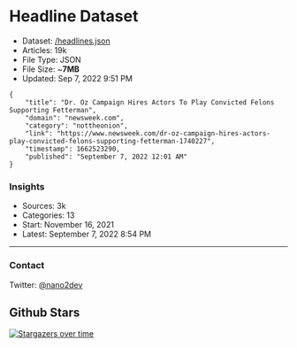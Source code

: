 # Headline Dataset

- Dataset: [/headlines.json](https://raw.githubusercontent.com/fwd/news/master/headlines.json) 
- Articles: 19k
- File Type: JSON
- File Size: ~**7MB**
- Updated: Sep 7, 2022 9:51 PM

```
{
    "title": "Dr. Oz Campaign Hires Actors To Play Convicted Felons Supporting Fetterman",
    "domain": "newsweek.com",
    "category": "nottheonion",
    "link": "https://www.newsweek.com/dr-oz-campaign-hires-actors-play-convicted-felons-supporting-fetterman-1740227",
    "timestamp": 1662523290,
    "published": "September 7, 2022 12:01 AM"
}
```

### Insights

- Sources: 3k
- Categories: 13
- Start: November 16, 2021
- Latest: September 7, 2022 8:54 PM

---

### Contact 

Twitter: [@nano2dev](https://twitter.com/nano2dev)

## Github Stars

[![Stargazers over time](https://starchart.cc/fwd/news.svg)](https://starchart.cc/fwd/news)
